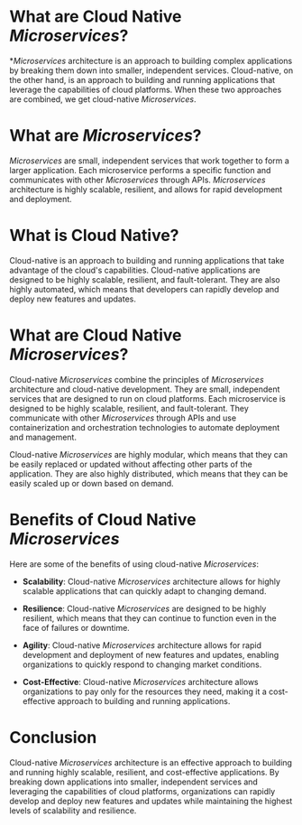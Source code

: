# What are Cloud Native *Microservices*?
**Microservices* architecture is an approach to building complex applications by breaking them down into smaller, independent services. Cloud-native, on the other hand, is an approach to building and running applications that leverage the capabilities of cloud platforms. When these two approaches are combined, we get cloud-native *Microservices*.

# What are *Microservices*?
*Microservices* are small, independent services that work together to form a larger application. Each microservice performs a specific function and communicates with other *Microservices* through APIs. *Microservices* architecture is highly scalable, resilient, and allows for rapid development and deployment.

# What is Cloud Native?
Cloud-native is an approach to building and running applications that take advantage of the cloud's capabilities. Cloud-native applications are designed to be highly scalable, resilient, and fault-tolerant. They are also highly automated, which means that developers can rapidly develop and deploy new features and updates.

# What are Cloud Native *Microservices*?
Cloud-native *Microservices* combine the principles of *Microservices* architecture and cloud-native development. They are small, independent services that are designed to run on cloud platforms. Each microservice is designed to be highly scalable, resilient, and fault-tolerant. They communicate with other *Microservices* through APIs and use containerization and orchestration technologies to automate deployment and management.

Cloud-native *Microservices* are highly modular, which means that they can be easily replaced or updated without affecting other parts of the application. They are also highly distributed, which means that they can be easily scaled up or down based on demand.

# Benefits of Cloud Native *Microservices*
Here are some of the benefits of using cloud-native *Microservices*:

- **Scalability**: Cloud-native *Microservices* architecture allows for highly scalable applications that can quickly adapt to changing demand.

- **Resilience**: Cloud-native *Microservices* are designed to be highly resilient, which means that they can continue to function even in the face of failures or downtime.

- **Agility**: Cloud-native *Microservices* architecture allows for rapid development and deployment of new features and updates, enabling organizations to quickly respond to changing market conditions.

- **Cost-Effective**: Cloud-native *Microservices* architecture allows organizations to pay only for the resources they need, making it a cost-effective approach to building and running applications.

# Conclusion
Cloud-native *Microservices* architecture is an effective approach to building and running highly scalable, resilient, and cost-effective applications. By breaking down applications into smaller, independent services and leveraging the capabilities of cloud platforms, organizations can rapidly develop and deploy new features and updates while maintaining the highest levels of scalability and resilience.